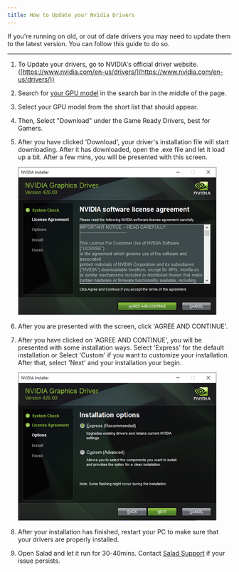 ```yaml
---
title: How to Update your Nvidia Drivers
---
```


If you're running on old, or out of date drivers you may need to update them to the latest version. You can follow this
guide to do so.

---

1. To Update your drivers, go to NVIDIA's official driver website.
   ([https://www.nvidia.com/en-us/drivers/](https://www.nvidia.com/en-us/drivers/))
2. Search for [your GPU model](/docs/faq/salad-app/173-what-gpu-or-cpu-is-salad-detecting) in the search bar in the
   middle of the page.
3. Select your GPU model from the short list that should appear.
4. Then, Select "Download" under the Game Ready Drivers, best for Gamers.
5. After you have clicked 'Download', your driver's installation file will start downloading. After it has downloaded,
   open the .exe file and let it load up a bit. After a few mins, you will be presented with this screen.

   ![screenshot](../../../../content/images/guides/your-pc/how-to-update-your-nvidia-drivers-1.png)

6. After you are presented with the screen, click 'AGREE AND CONTINUE'.
7. After you have clicked on 'AGREE AND CONTINUE', you will be presented with some installation ways. Select 'Express'
   for the default installation or Select 'Custom' if you want to customize your installation. After that, select 'Next'
   and your installation your begin.

   ![screenshot](../../../../content/images/guides/your-pc/how-to-update-your-nvidia-drivers-2.png)

8. After your installation has finished, restart your PC to make sure that your drivers are properly installed.
9. Open Salad and let it run for 30-40mins. Contact
   [Salad Support](/docs/guides/your-pc/216-how-to-create-a-support-ticket) if your issue persists.

